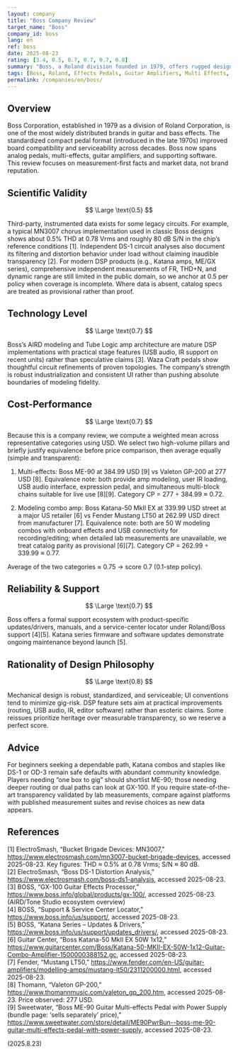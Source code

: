 ```yaml
---
layout: company
title: "Boss Company Review"
target_name: "Boss"
company_id: boss
lang: en
ref: boss
date: 2025-08-23
rating: [3.4, 0.5, 0.7, 0.7, 0.7, 0.8]
summary: "Boss, a Roland division founded in 1979, offers rugged designs and broad product coverage from compact pedals to modeling amps and multi-effects; however, publicly verifiable measurements remain sparse and marketing hyperbole must be filtered."
tags: [Boss, Roland, Effects Pedals, Guitar Amplifiers, Multi Effects, Distortion, Chorus, Overdrive]
permalink: /companies/en/boss/
---
```


## Overview

Boss Corporation, established in 1979 as a division of Roland Corporation, is one of the most widely distributed brands in guitar and bass effects. The standardized compact pedal format (introduced in the late 1970s) improved board compatibility and serviceability across decades. Boss now spans analog pedals, multi-effects, guitar amplifiers, and supporting software. This review focuses on measurement-first facts and market data, not brand reputation.

## Scientific Validity

$$ \Large \text{0.5} $$

Third-party, instrumented data exists for some legacy circuits. For example, a typical MN3007 chorus implementation used in classic Boss designs shows about 0.5% THD at 0.78 Vrms and roughly 80 dB S/N in the chip’s reference conditions [1]. Independent DS-1 circuit analyses also document its filtering and distortion behavior under load without claiming inaudible transparency [2]. For modern DSP products (e.g., Katana amps, ME/GX series), comprehensive independent measurements of FR, THD+N, and dynamic range are still limited in the public domain, so we anchor at 0.5 per policy when coverage is incomplete. Where data is absent, catalog specs are treated as provisional rather than proof.

## Technology Level

$$ \Large \text{0.7} $$

Boss’s AIRD modeling and Tube Logic amp architecture are mature DSP implementations with practical stage features (USB audio, IR support on recent units) rather than speculative claims [3]. Waza Craft pedals show thoughtful circuit refinements of proven topologies. The company’s strength is robust industrialization and consistent UI rather than pushing absolute boundaries of modeling fidelity.

## Cost-Performance

$$ \Large \text{0.7} $$

Because this is a company review, we compute a weighted mean across representative categories using USD. We select two high-volume pillars and briefly justify equivalence before price comparison, then average equally (simple and transparent):

1) Multi-effects: Boss ME-90 at 384.99 USD [9] vs Valeton GP-200 at 277 USD [8]. Equivalence note: both provide amp modeling, user IR loading, USB audio interface, expression pedal, and simultaneous multi-block chains suitable for live use [8][9]. Category CP = 277 ÷ 384.99 ≈ 0.72.

2) Modeling combo amp: Boss Katana-50 MkII EX at 339.99 USD street at a major US retailer [6] vs Fender Mustang LT50 at 262.99 USD direct from manufacturer [7]. Equivalence note: both are 50 W modeling combos with onboard effects and USB connectivity for recording/editing; when detailed lab measurements are unavailable, we treat catalog parity as provisional [6][7]. Category CP = 262.99 ÷ 339.99 ≈ 0.77.

Average of the two categories ≈ 0.75 → score 0.7 (0.1-step policy).

## Reliability & Support

$$ \Large \text{0.7} $$

Boss offers a formal support ecosystem with product-specific updates/drivers, manuals, and a service-center locator under Roland/Boss support [4][5]. Katana series firmware and software updates demonstrate ongoing maintenance beyond launch [5].

## Rationality of Design Philosophy

$$ \Large \text{0.8} $$

Mechanical design is robust, standardized, and serviceable; UI conventions tend to minimize gig-risk. DSP feature sets aim at practical improvements (routing, USB audio, IR, editor software) rather than esoteric claims. Some reissues prioritize heritage over measurable transparency, so we reserve a perfect score.

## Advice

For beginners seeking a dependable path, Katana combos and staples like DS-1 or OD-3 remain safe defaults with abundant community knowledge. Players needing “one box to gig” should shortlist ME-90; those needing deeper routing or dual paths can look at GX-100. If you require state-of-the-art transparency validated by lab measurements, compare against platforms with published measurement suites and revise choices as new data appears.

## References

[1] ElectroSmash, “Bucket Brigade Devices: MN3007,” https://www.electrosmash.com/mn3007-bucket-brigade-devices, accessed 2025-08-23. Key figures: THD ≈ 0.5% at 0.78 Vrms; S/N ≈ 80 dB.  
[2] ElectroSmash, “Boss DS-1 Distortion Analysis,” https://www.electrosmash.com/boss-ds1-analysis, accessed 2025-08-23.  
[3] BOSS, “GX-100 Guitar Effects Processor,” https://www.boss.info/global/products/gx-100/, accessed 2025-08-23. (AIRD/Tone Studio ecosystem overview)  
[4] BOSS, “Support & Service Center Locator,” https://www.boss.info/us/support/, accessed 2025-08-23.  
[5] BOSS, “Katana Series – Updates & Drivers,” https://www.boss.info/us/support/updates_drivers/, accessed 2025-08-23.  
[6] Guitar Center, “Boss Katana-50 MkII EX 50W 1x12,” https://www.guitarcenter.com/Boss/Katana-50-MKII-EX-50W-1x12-Guitar-Combo-Amplifier-1500000388152.gc, accessed 2025-08-23.  
[7] Fender, “Mustang LT50,” https://www.fender.com/en-US/guitar-amplifiers/modelling-amps/mustang-lt50/2311200000.html, accessed 2025-08-23.  
[8] Thomann, “Valeton GP-200,” https://www.thomannmusic.com/valeton_gp_200.htm, accessed 2025-08-23. Price observed: 277 USD.  
[9] Sweetwater, “Boss ME-90 Guitar Multi-effects Pedal with Power Supply (bundle page: ‘sells separately’ price),” https://www.sweetwater.com/store/detail/ME90PwrBun--boss-me-90-guitar-multi-effects-pedal-with-power-supply, accessed 2025-08-23.

(2025.8.23)

